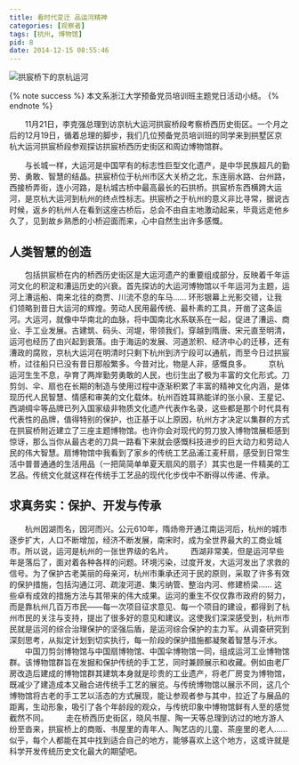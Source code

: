 ```yaml
---
title: 看时代变迁 品运河精神
categories: [观察者]
tags: [杭州, 博物馆]
pid: 8
date: 2014-12-15 08:55:46
---
```


![拱宸桥下的京杭运河](https://web-1256060851.cos.ap-hongkong.myqcloud.com/posts/8/canal.jpg!600x)

{% note success %}
本文系浙江大学预备党员培训班主题党日活动小结。
{% endnote %}

　　11月21日，李克强总理到访京杭大运河拱宸桥段考察桥西历史街区。一个月之后的12月19日，循着总理的脚步，我们几位预备党员培训班的同学来到拱墅区京杭大运河拱宸桥段参观探访拱宸桥西历史街区和周边博物馆群。
<!--more-->
　　与长城一样，大运河是中国罕有的标志性巨型文化遗产，是中华民族超凡的勤劳、勇敢、智慧的结晶。拱宸桥位于杭州市区大关桥之北，东连丽水路、台州路，西接桥弄街，连小河路，是杭城古桥中最高最长的石拱桥。拱宸桥东西横跨大运河，是京杭大运河到杭州的终点性标志。拱宸桥之于杭州的意义非比寻常，据说古时候，返乡的杭州人在看到这座古桥后，总会不由自主地激动起来，毕竟远走他乡久了，见到故乡熟悉的小桥迎面而来，心中自然生出许多感慨。

## 人类智慧的创造

　　包括拱宸桥在内的桥西历史街区是大运河遗产的重要组成部分，反映着千年运河文化的积淀和漕运历史的兴衰。首先探访的大运河博物馆以千年运河为主题，运河上漕运船、南来北往的商贾、川流不息的车马…… 环形银幕上光影交错，让我们领略到昔日大运河的辉煌。劳动人民用最传统、最朴素的工具，开凿了这条运河。大运河，就像中华南北的血脉，将中国南北水系联系在一起，促进了漕运、商业、手工业发展。古建筑、码头、河堤，带领我们，穿越到隋唐、宋元直至明清，运河也经历了由兴起到衰落。由于海运的发展、河道淤积、经济中心的迁移，还有漕政的腐败，京杭大运河在明清时只剩下杭州到济宁段可以通航，而至今日过拱宸桥，过往船只已没有昔日那般繁多。今昔对比，物是人非，感慨良多。
　　京杭运河生生不息，孕育了两岸勤劳勇敢的人民，也衍生出了极为丰富的文化形式。刀剪剑、伞、扇也在长期的制造与使用过程中逐渐积累了丰富的精神文化内涵，是体现历代人民智慧、情感和审美的文化载体。杭州百姓耳熟能详的张小泉、王星记、西湖绸伞等品牌已列入国家级非物质文化遗产代表作名录，这些都是那个时代具有代表性的品牌，值得特别的保护，也正基于以上原因，杭州方才决定以集群的方式在拱宸桥附近建立了三座主题博物馆。也许你会对现代的剪刀放入博物馆展柜感到惊讶，那么当你从最古老的刀具一路看下来就会感慨科技进步的巨大动力和劳动人民的伟大智慧。扇博物馆中我看到了家乡的传统工艺品浦江麦秆扇，感受到日常生活中普普通通的生活用品（一把简简单单夏天扇风的扇子）其实也是一件精美的工艺品。传统文化就这样在传统手工艺品的现代化步伐中不断得以传递、传承。

## 求真务实：保护、开发与传承

　　杭州因湖而名，因河而兴。公元610年，隋炀帝开通江南运河后，杭州的城市逐步扩大，人口不断增加，经济不断发展，南宋时，成为全世界最大的工商业城市。所以说，运河是杭州的一张世界级的名片。
　　西湖非常美，但是运河早些年是落后了，面对着各种各样的问题。环境污染，过度开发，大运河发出了求救的信号。为了保护古老美丽的母亲河，杭州市秉承还河于民的原则，采取了许多有效的保护措施，包括沟通江河、疏浚河道、集污纳管、整治内河、修建桥梁…… 这些卓有成效的措施方法与其带来的伟大成果。运河的重生不仅仅靠市政府的努力，而是靠杭州几百万市民——每一次项目征求意见、每一个项目的建设，都得到了杭州市民的关注与支持，提出了很多好的意见和建议。这使我们深深感受到，杭州市民就是运河的综合治理保护的坚强后盾，是运河综合保护的主力军。从调查研究到深刻思考，从拟定计划到切实执行，每一阶段的保护措施都凝聚着智慧与汗水。
　　中国刀剪剑博物馆与中国扇博物馆、中国伞博物馆一同，组成运河工业博物馆群。该博物馆群旨在发掘和保护传统的手工艺，同时兼顾展示和收藏。例如由老厂房改造后建成的博物馆群其建筑本身就是珍贵的工业遗产，将老厂房变为博物馆，既减少了建造成本又融合进传统手工艺的展览。与传统博物馆以展示不同，这几个博物馆将古老的手工艺以活态的方式展现，能让参观者参与其中，拉近了与展品的距离，生动形象，吸引了各个年龄段的观众，与传统印象中博物馆鲜有人至的感觉截然不同。
　　走在桥西历史街区，晓风书屋、陶一天等总理到访过的地方游人纷至沓来，拱宸桥上的商贩、书屋里的青年人、陶艺店的儿童、茶座里的老人…… 似乎，每个人都能在其中找到适合自己的地方，能够喜欢上这个地方，这或许就是科学开发传统历史文化最大的期望吧。